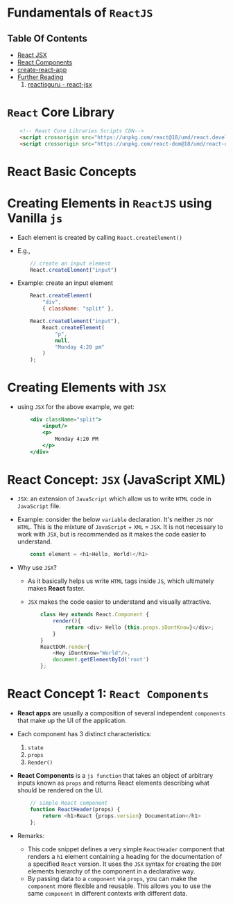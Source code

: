 # Fundamentals of `ReactJS`

## Table Of Contents
- [React JSX]()
- [React Components]()
- [create-react-app]()
- [Further Reading]()
    1. [reactjsguru - react-jsx](https://reactjsguru.com/react-jsx/)

# `React` Core Library
```html
    <!-- React Core Libraries Scripts CDN-->
    <script crossorigin src="https://unpkg.com/react@18/umd/react.development.js"></script>
    <script crossorigin src="https://unpkg.com/react-dom@18/umd/react-dom.development.js"></script> 
```
# React Basic Concepts

# Creating Elements in `ReactJS` using Vanilla `js`
* Each element is created by calling `React.createElement()`
* E.g., 

    ```js
        // create an input element
        React.createElement("input")
    ```
* Example: create an input element
    ```js
        React.createElement(
            "div",
            { className: "split" },

        React.createElement("input"),
            React.createElement(
                "p",
                null,
                "Monday 4:20 pm"
            )
        );
    ```
# Creating Elements with `JSX`
* using `JSX` for the above example, we get:

    ```jsx
        <div className="split">
            <input/>
            <p>
                Monday 4:20 PM
            </p>
        </div>
    ```
# React Concept: `JSX` (JavaScript XML)
* `JSX`: an extension of `JavaScript` which allow us to write `HTML` code in `JavaScript` file.
* Example: consider the below `variable` declaration. It's neither `JS` nor `HTML`. This is the mixture of `JavaScript` + `XML` = `JSX`. It is not necessary to work with `JSX`, but is recommended as it makes the code easier to understand.

    ```js
        const element = <h1>Hello, World!</h1>
    ```
* Why use `JSX`?
  * As it basically helps us write `HTML` tags inside `JS`, which ultimately makes __React__ faster.
  * `JSX` makes the code easier to understand and visually attractive.

      ```js
          class Hey extends React.Component {
              render(){
                  return <div> Hello {this.props.iDontKnow}</div>;
              }
          }
          ReactDOM.render{
              <Hey iDontKnow="World"/>,
              document.getElementById('root')
          };
      ```
# React Concept 1: `React Components`
* __React apps__ are usually a composition of several independent `components` that make up the UI of the application. 
* Each component has 3 distinct characteristics:
    1. `state`
    2. `props`
    3. `Render()`
* __React Components__ is a `js function` that takes an object of arbitrary inputs known as `props` and returns React elements describing what should be rendered on the UI.

    ```js
        // simple React component
        function ReactHeader(props) {
            return <h1>React {props.version} Documentation</h1>
        };
    ```
* Remarks:
    * This code snippet defines a very simple `ReactHeader` component that renders a `h1` element containing a heading for the documentation of a specified `React` version. It uses the `JSX` syntax for creating the `DOM` elements hierarchy of the component in a declarative way.
    * By passing data to a `component` via `props`, you can make the `component` more flexible and reusable. This allows you to use the same `component` in different contexts with different data.